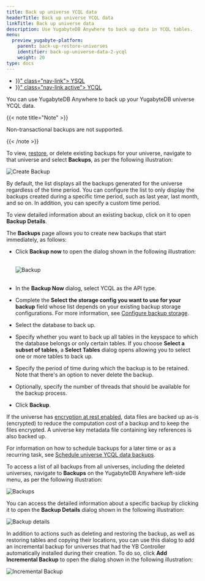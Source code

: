 ```yaml
---
title: Back up universe YCQL data
headerTitle: Back up universe YCQL data
linkTitle: Back up universe data
description: Use YugabyteDB Anywhere to back up data in YCQL tables.
menu:
  preview_yugabyte-platform:
    parent: back-up-restore-universes
    identifier: back-up-universe-data-2-ycql
    weight: 20
type: docs
---
```


<ul class="nav nav-tabs-alt nav-tabs-yb">

  <li >
    <a href="{{< relref "./ysql.md" >}}" class="nav-link">
      <i class="icon-postgres" aria-hidden="true"></i>
      YSQL
    </a>
  </li>

  <li >
    <a href="{{< relref "./ycql.md" >}}" class="nav-link active">
      <i class="icon-cassandra" aria-hidden="true"></i>
      YCQL
    </a>
  </li>

</ul>

You can use YugabyteDB Anywhere to back up your YugabyteDB universe YCQL data.

{{< note title="Note" >}}

Non-transactional backups are not supported.

{{< /note >}}

To view, [restore](../../restore-universe-data/ycql/), or delete existing backups for your universe, navigate to that universe and select **Backups**, as per the following illustration:

![Create Backup](/images/yp/create-backup-new-1.png)

By default, the list displays all the backups generated for the universe regardless of the time period. You can configure the list to only display the backups created during a specific time period, such as last year,  last month, and so on. In addition, you can specify a custom time period.

To view detailed information about an existing backup, click on it to open **Backup Details**.

The **Backups** page allows you to create new backups that start immediately, as follows:

- Click **Backup now** to open the dialog shown in the following illustration:<br><br>

  ![Backup](/images/yp/create-backup-new-3.png)<br><br>

- In the **Backup Now** dialog, select YCQL as the API type.

- Complete the **Select the storage config you want to use for your backup** field whose list depends on your existing backup storage configurations. For more information, see [Configure backup storage](../../configure-backup-storage/).

- Select the database to back up.

- Specify whether you want to back up all tables in the keyspace to which the database belongs or only  certain tables. If you choose **Select a subset of tables**, a **Select Tables** dialog opens allowing you to select one or more tables to back up.

- Specify the period of time during which the backup is to be retained. Note that there's an option to never delete the backup.

- Optionally, specify the number of threads that should be available for the backup process.

- Click **Backup**.

If the universe has [encryption at rest enabled](../../../security/enable-encryption-at-rest), data files are backed up as-is (encrypted) to reduce the computation cost of a backup and to keep the files encrypted. A universe key metadata file containing key references is also backed up.

For information on how to schedule backups for a later time or as a recurring task, see [Schedule universe YCQL data backups](../../schedule-data-backups/ycql/).

To access a list of all backups from all universes, including the deleted universes, navigate to **Backups** on the YugabyteDB Anywhere left-side menu, as per the following illustration:

![Backups](/images/yp/backups-list.png)<br>

You can access the detailed information about a specific backup by clicking it to open the **Backup Details** dialog shown in the following illustration:

![Backup details](/images/yp/backup-details-ycql.png)<br>

In addition to actions such as deleting and restoring the backup, as well as restoring tables and copying their locations, you can use this dialog to add an incremental backup for universes that had the YB Controller automatically installed during their creation.  To do so, click **Add Incremental Backup** to open the dialog shown in the following illustration:

![Incremental Backup](/images/yp/backup-increment-ycql.png)

